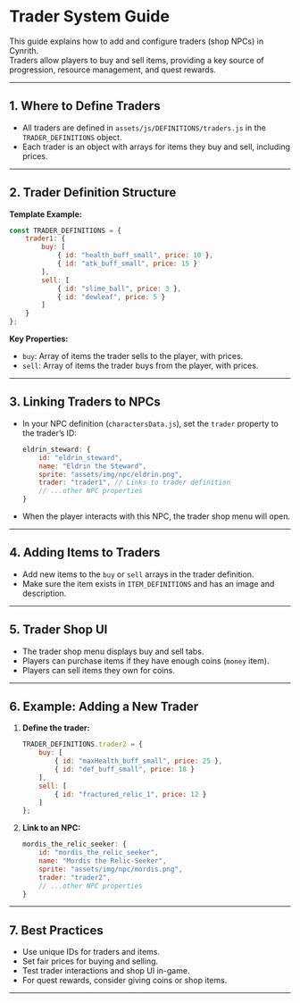 # Trader System Guide

This guide explains how to add and configure traders (shop NPCs) in Cynrith.  
Traders allow players to buy and sell items, providing a key source of progression, resource management, and quest rewards.

---

## 1. Where to Define Traders

- All traders are defined in `assets/js/DEFINITIONS/traders.js` in the `TRADER_DEFINITIONS` object.
- Each trader is an object with arrays for items they buy and sell, including prices.

---

## 2. Trader Definition Structure

**Template Example:**
```javascript
const TRADER_DEFINITIONS = {
    trader1: {
        buy: [
            { id: "health_buff_small", price: 10 },
            { id: "atk_buff_small", price: 15 }
        ],
        sell: [
            { id: "slime_ball", price: 3 },
            { id: "dewleaf", price: 5 }
        ]
    }
};
```

**Key Properties:**
- `buy`: Array of items the trader sells to the player, with prices.
- `sell`: Array of items the trader buys from the player, with prices.

---

## 3. Linking Traders to NPCs

- In your NPC definition (`charactersData.js`), set the `trader` property to the trader’s ID:
    ```javascript
    eldrin_steward: {
        id: "eldrin_steward",
        name: "Eldrin the Steward",
        sprite: "assets/img/npc/eldrin.png",
        trader: "trader1", // Links to trader definition
        // ...other NPC properties
    }
    ```
- When the player interacts with this NPC, the trader shop menu will open.

---

## 4. Adding Items to Traders

- Add new items to the `buy` or `sell` arrays in the trader definition.
- Make sure the item exists in `ITEM_DEFINITIONS` and has an image and description.

---

## 5. Trader Shop UI

- The trader shop menu displays buy and sell tabs.
- Players can purchase items if they have enough coins (`money` item).
- Players can sell items they own for coins.

---

## 6. Example: Adding a New Trader

1. **Define the trader:**
    ```javascript
    TRADER_DEFINITIONS.trader2 = {
        buy: [
            { id: "maxHealth_buff_small", price: 25 },
            { id: "def_buff_small", price: 18 }
        ],
        sell: [
            { id: "fractured_relic_1", price: 12 }
        ]
    };
    ```
2. **Link to an NPC:**
    ```javascript
    mordis_the_relic_seeker: {
        id: "mordis_the_relic_seeker",
        name: "Mordis the Relic-Seeker",
        sprite: "assets/img/npc/mordis.png",
        trader: "trader2",
        // ...other NPC properties
    }
    ```

---

## 7. Best Practices

- Use unique IDs for traders and items.
- Set fair prices for buying and selling.
- Test trader interactions and shop UI in-game.
- For quest rewards, consider giving coins or shop items.

---
